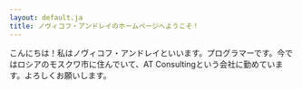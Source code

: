 ```yaml
---
layout: default.ja
title: ノヴィコフ・アンドレイのホームページへようこそ！
---
```


こんにちは！私はノヴィコフ・アンドレイといいます。プログラマーです。今ではロシアのモスクワ市に住んでいて、AT Consultingという会社に勤めています。よろしくお願いします。
